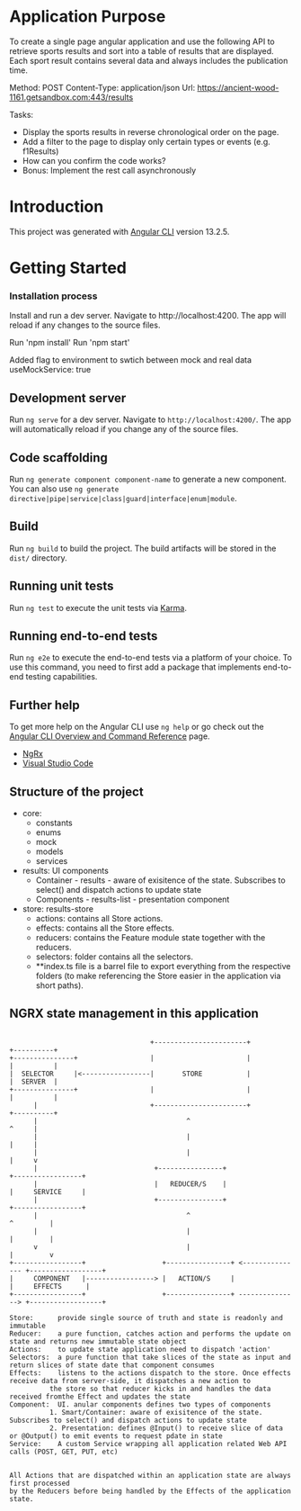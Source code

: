 # Application Purpose
To create a single page angular application and use the following API to retrieve sports results and
sort into a table of results that are displayed. Each sport result contains several data and always
includes the publication time.

Method: POST
Content-Type: application/json
Url: https://ancient-wood-1161.getsandbox.com:443/results

Tasks:
- Display the sports results in reverse chronological order on the page.
- Add a filter to the page to display only certain types or events (e.g. f1Results)
- How can you confirm the code works?
- Bonus: Implement the rest call asynchronously

# Introduction

This project was generated with [Angular CLI](https://github.com/angular/angular-cli) version 13.2.5.

# Getting Started

### Installation process
Install and run a dev server.  Navigate to http://localhost:4200.  The app will reload if any changes to the source files.

Run 'npm install'
Run 'npm start'

Added flag to environment to swtich between mock and real data 
useMockService: true

## Development server

Run `ng serve` for a dev server. Navigate to `http://localhost:4200/`. The app will automatically reload if you change any of the source files.

## Code scaffolding

Run `ng generate component component-name` to generate a new component. You can also use `ng generate directive|pipe|service|class|guard|interface|enum|module`.

## Build

Run `ng build` to build the project. The build artifacts will be stored in the `dist/` directory.

## Running unit tests

Run `ng test` to execute the unit tests via [Karma](https://karma-runner.github.io).

## Running end-to-end tests

Run `ng e2e` to execute the end-to-end tests via a platform of your choice. To use this command, you need to first add a package that implements end-to-end testing capabilities.

## Further help

To get more help on the Angular CLI use `ng help` or go check out the [Angular CLI Overview and Command Reference](https://angular.io/cli) page.
- [NgRx](https://ngrx.io/docs)
- [Visual Studio Code](https://github.com/Microsoft/vscode)

## Structure of the project
- core:
  - constants
  - enums
  - mock
  - models
  - services
- results: UI components
  - Container   - results      - aware of exisitence of the state. Subscribes to select() and dispatch actions to update state
  - Components  - results-list - presentation component
- store: results-store
  - actions:    contains all Store actions.
  - effects:    contains all the Store effects.
  - reducers:   contains the Feature module state together with the reducers.
  - selectors:  folder contains all the selectors.
  - **index.ts file is a barrel file to export everything from the respective folders (to make referencing the Store easier in the application via short paths).

## NGRX state management in this application
  ```

                                     +-----------------------+                 +----------+
 +---------------+                  |                       |                 |          |
 |  SELECTOR     |<-----------------|       STORE           |                 |  SERVER  |
 +---------------+                  |                       |                 |          |
        |                            +-----------------------+                 +----------+
        |                                     ^                                 ^     |
        |                                     |                                 |     |
        |                                     |                                 |     v
        |                             +----------------+                  +-----------------+
        |                             |   REDUCER/S    |                  |     SERVICE     |
        |                             +----------------+                  +-----------------+
        |                                     ^                               ^         |
        |                                     |                               |         |
        v                                     |                               |         v
+-----------------+                   +----------------+ <--------------- +------------------+
|     COMPONENT   |-----------------> |   ACTION/S     |                  |     EFFECTS      |
+-----------------+                   +----------------+ ---------------> +------------------+

Store:      provide single source of truth and state is readonly and immutable
Reducer:    a pure function, catches action and performs the update on state and returns new immutable state object
Actions:    to update state application need to dispatch 'action'
Selectors:  a pure function that take slices of the state as input and return slices of state date that component consumes
Effects:    listens to the actions dispatch to the store. Once effects receive data from server-side, it dispatches a new action to 
            the store so that reducer kicks in and handles the data received fromthe Effect and updates the state
Component:  UI. anular components defines two types of components
            1. Smart/Container: aware of exisitence of the state. Subscribes to select() and dispatch actions to update state   
            2. Presentation: defines @Input() to receive slice of data or @Output() to emit events to request pdate in state
Service:    A custom Service wrapping all application related Web API calls (POST, GET, PUT, etc)


All Actions that are dispatched within an application state are always first processed 
by the Reducers before being handled by the Effects of the application state.